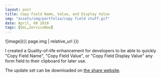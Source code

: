 ```yaml
---
layout: post
title: Copy Field Name, Value, and Display Value
img: "assets/img/portfolio/copy field stuff.gif"
date: April, 08 2019
tags: [QoL,ServiceNow]
---
```


![image]({{ page.img | relative_url }})

I created a Quality-of-life enhancement for developers to be able to quickly "Copy Field Name", "Copy Field Value", or "Copy Field Display Value"<!--endexcerpt--> any form field to their clipboard for later use.

The update set can be downloaded on [the share website](https://developer.servicenow.com/app.do#!/share/contents/1655773_add_copy_variable_name_to_context_menu_for_form_variables?t=PRODUCT_DETAILS).